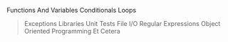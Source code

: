 Functions And Variables
Conditionals
Loops

> Exceptions
> Libraries
> Unit Tests
> File I/O
> Regular Expressions
> Object Oriented Programming
> Et Cetera
